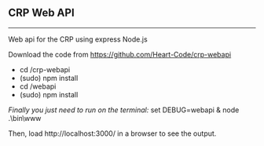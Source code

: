 ## CRP Web API
-----

Web api for the CRP using express Node.js

Download the code from https://github.com/Heart-Code/crp-webapi

* cd /crp-webapi
 * (sudo) npm install
* cd /webapi
 * (sudo) npm install

*Finally you just need to run on the terminal:*
set DEBUG=webapi & node .\bin\www

Then, load http://localhost:3000/ in a browser to see the output.
